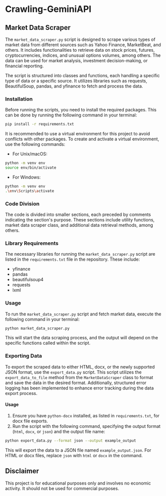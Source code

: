 # Crawling-GeminiAPI

## Market Data Scraper

The `market_data_scraper.py` script is designed to scrape various types of market data from different sources such as Yahoo Finance, MarketBeat, and others. It includes functionalities to retrieve data on stock prices, futures, cryptocurrencies, indices, and unusual options volumes, among others. The data can be used for market analysis, investment decision-making, or financial reporting.

The script is structured into classes and functions, each handling a specific type of data or a specific source. It utilizes libraries such as requests, BeautifulSoup, pandas, and yfinance to fetch and process the data.

### Installation

Before running the scripts, you need to install the required packages. This can be done by running the following command in your terminal:

```bash
pip install -r requirements.txt
```

It is recommended to use a virtual environment for this project to avoid conflicts with other packages. To create and activate a virtual environment, use the following commands:

- For Unix/macOS:
```bash
python -m venv env
source env/bin/activate
```

- For Windows:
```bash
python -m venv env
.\env\Scripts\activate
```

### Code Division

The code is divided into smaller sections, each preceded by comments indicating the section's purpose. These sections include utility functions, market data scraper class, and additional data retrieval methods, among others.

### Library Requirements

The necessary libraries for running the `market_data_scraper.py` script are listed in the `requirements.txt` file in the repository. These include:

- yfinance
- pandas
- beautifulsoup4
- requests
- lxml

### Usage

To run the `market_data_scraper.py` script and fetch market data, execute the following command in your terminal:

```bash
python market_data_scraper.py
```

This will start the data scraping process, and the output will depend on the specific functions called within the script.

### Exporting Data

To export the scraped data to either HTML, docx, or the newly supported JSON format, use the `export_data.py` script. This script utilizes the `export_data_to_file` method from the `MarketDataScraper` class to format and save the data in the desired format. Additionally, structured error logging has been implemented to enhance error tracking during the data export process.

#### Usage

1. Ensure you have `python-docx` installed, as listed in `requirements.txt`, for docx file exports.
2. Run the script with the following command, specifying the output format (`html`, `docx`, or `json`) and the output file name:

```bash
python export_data.py --format json --output example_output
```

This will export the data to a JSON file named `example_output.json`. For HTML or docx files, replace `json` with `html` or `docx` in the command.

## Disclaimer

This project is for educational purposes only and involves no economic activity. It should not be used for commercial purposes.
